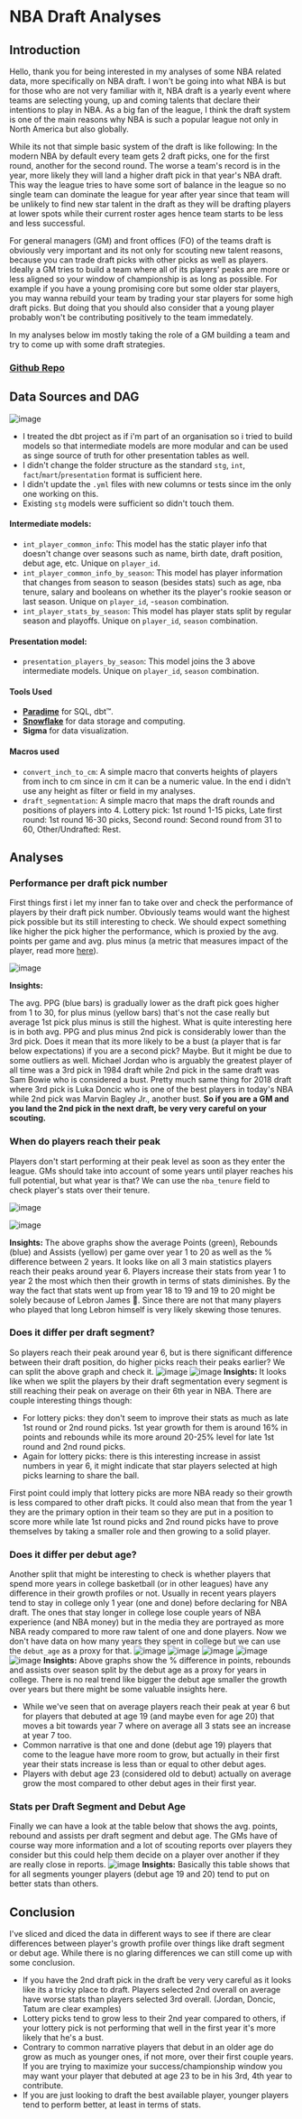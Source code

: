 # NBA Draft Analyses
## Introduction
Hello, thank you for being interested in my analyses of some NBA related data, more specifically on NBA draft. I won't be going into what NBA is but for those who are not very familiar with it, NBA draft is a yearly event where teams are selecting young, up and coming talents that declare their intentions to play in NBA. As a big fan of the league, I think the draft system is one of the main reasons why NBA is such a popular league not only in North America but also globally. 

While its not that simple basic system of the draft is like following: 
In the modern NBA by default every team gets 2 draft picks, one for the first round, another for the second round. The worse a team's record is in the year, more likely they will land a higher draft pick in that year's NBA draft. This way the league tries to have some sort of balance in the league so no single team can dominate the league for year after year since that team will be unlikely to find new star talent in the draft as they will be drafting players at lower spots while their current roster ages hence team starts to be less and less successful. 

For general managers (GM) and front offices (FO) of the teams draft is obviously very important and its not only for scouting new talent reasons, because you can trade draft picks with other picks as well as players. Ideally a GM tries to build a team where all of its players' peaks are more or less aligned so your window of championship is as long as possible. For example if you have a young promising core but some older star players, you may wanna rebuild your team by trading your star players for some high draft picks. But doing that you should also consider that a young player probably won't be contributing positively to the team immedately.

In my analyses below im mostly taking the role of a GM building a team and try to come up with some draft strategies.

### [Github Repo](https://github.com/atazeler/paradime-dbt-nba-data-challenge-nba-arin.tazeler/tree/master)
## Data Sources and DAG
![image](https://github.com/atazeler/paradime-dbt-nba-data-challenge-nba-arin.tazeler/assets/107131288/17edb9b6-7ae9-4b1b-b5ea-1e4db6fae474)
- I treated the dbt project as if i'm part of an organisation so i tried to build models so that intermediate models are more modular and can be used as singe source of truth for other presentation tables as well. 
- I didn't change the folder structure as the standard `stg`, `int`, `fact`/`mart`/`presentation` format is sufficient here.
- I didn't update the `.yml` files with new columns or tests since im the only one working on this.
- Existing `stg` models were sufficient so didn't touch them.

#### Intermediate models:
- `int_player_common_info`: This model has the static player info that doesn't change over seasons such as name, birth date, draft position, debut age, etc. Unique on `player_id`.
- `int_player_common_info_by_season`: This model has player information that changes from season to season (besides stats) such as age, nba tenure, salary and booleans on whether its the player's rookie season or last season. Unique on `player_id`, -`season` combination.
- `int_player_stats_by_season`: This model has player stats split by regular season and playoffs. Unique on `player_id`, `season` combination.
#### Presentation model:
- `presentation_players_by_season`: This model joins the 3 above intermediate models. Unique on `player_id`, `season` combination.

#### Tools Used
- **[Paradime](https://www.paradime.io/)** for SQL, dbt™.
- **[Snowflake](https://www.snowflake.com/)** for data storage and computing.
- **Sigma** for data visualization.

#### Macros used
- `convert_inch_to_cm`: A simple macro that converts heights of players from inch to cm since in cm it can be a numeric value. In the end i didn't use any height as filter or field in my analyses.
- `draft_segmentation`: A simple macro that maps the draft rounds and positions of players into 4. Lottery pick: 1st round 1-15 picks, Late first round: 1st round 16-30 picks, Second round: Second round from 31 to 60, Other/Undrafted: Rest.

## Analyses
### Performance per draft pick number
First things first i let my inner fan to take over and check the performance of players by their draft pick number. Obviously teams would want the highest pick possible but its still interesting to check. We should expect something like higher the pick higher the performance, which is proxied by the avg. points per game and avg. plus minus (a metric that measures impact of the player, read more [here](https://en.wikipedia.org/wiki/Plus%E2%80%93minus)).

![image](https://github.com/atazeler/paradime-dbt-nba-data-challenge-nba-arin.tazeler/assets/107131288/5c7e63ca-b412-45ec-99fb-ba514306aaeb)

**Insights:**

The avg. PPG (blue bars) is gradually lower as the draft pick goes higher from 1 to 30, for plus minus (yellow bars) that's not the case really but average 1st pick plus minus is still the highest. What is quite interesting here is in both avg. PPG and plus minus 2nd pick is considerably lower than the 3rd pick. Does it mean that its more likely to be a bust (a player that is far below expectations) if you are a second pick? Maybe. But it might be due to some outliers as well. Michael Jordan who is arguably the greatest player of all time was a 3rd pick in 1984 draft while 2nd pick in the same draft was Sam Bowie who is considered a bust. Pretty much same thing for 2018 draft where 3rd pick is Luka Doncic who is one of the best players in today's NBA while 2nd pick was Marvin Bagley Jr., another bust. **So if you are a GM and you land the 2nd pick in the next draft, be very very careful on your scouting.**

### When do players reach their peak
Players don't start performing at their peak level as soon as they enter the league. GMs should take into account of some years until player reaches his full potential, but what year is that? We can use the `nba_tenure` field to check player's stats over their tenure.

![image](https://github.com/atazeler/paradime-dbt-nba-data-challenge-nba-arin.tazeler/assets/107131288/429414b2-7457-465b-b46d-d016318d9018)

![image](https://github.com/atazeler/paradime-dbt-nba-data-challenge-nba-arin.tazeler/assets/107131288/257bec6f-693d-4780-a316-73777114b8f6)


**Insights:**
The above graphs show the average Points (green), Rebounds (blue) and Assists (yellow) per game over year 1 to 20 as well as the % difference between 2 years. It looks like on all 3 main statistics players reach their peaks around year 6. Players increase their stats from year 1 to year 2 the most which then their growth in terms of stats diminishes. By the way the fact that stats went up from year 18 to 19 and 19 to 20 might be solely because of Lebron James :eyes:. Since there are not that many players who played that long Lebron himself is very likely skewing those tenures.

### Does it differ per draft segment?

So players reach their peak around year 6, but is there significant difference between their draft position, do higher picks reach their peaks earlier? We can split the above graph and check it.
![image](https://github.com/atazeler/paradime-dbt-nba-data-challenge-nba-arin.tazeler/assets/107131288/0b923730-56b1-4ed0-8cfe-d03744b2675c)
![image](https://github.com/atazeler/paradime-dbt-nba-data-challenge-nba-arin.tazeler/assets/107131288/6c160136-c6dc-47a3-bd32-bd563aa5b176)
**Insights:**
It looks like when we split the players by their draft segmentation every segment is still reaching their peak on average on their 6th year in NBA. There are couple interesting things though:

- For lottery picks: they don't seem to improve their stats as much as late 1st round or 2nd round picks. 1st year growth for them is around 16% in points and rebounds while its more around 20-25% level for late 1st round and 2nd round picks.
- Again for lottery picks: there is this interesting increase in assist numbers in year 6, it might indicate that star players selected at high picks learning to share the ball.

First point could imply that lottery picks are more NBA ready so their growth is less compared to other draft picks. It could also mean that from the year 1 they are the primary option in their team so they are put in a position to score more while late 1st round picks and 2nd round picks have to prove themselves by taking a smaller role and then growing to a solid player. 

### Does it differ per debut age?

Another split that might be interesting to check is whether players that spend more years in college basketball (or in other leagues) have any difference in their growth profiles or not. Usually in recent years players tend to stay in college only 1 year (one and done) before declaring for NBA draft. The ones that stay longer in college lose couple years of NBA experience (and NBA money) but in the media they are portrayed as more NBA ready compared to more raw talent of one and done players. Now we don't have data on how many years they spent in college but we can use the `debut_age` as a proxy for that.
![image](https://github.com/atazeler/paradime-dbt-nba-data-challenge-nba-arin.tazeler/assets/107131288/50dba359-fc34-4ebc-82ca-05759e43d01f)
![image](https://github.com/atazeler/paradime-dbt-nba-data-challenge-nba-arin.tazeler/assets/107131288/36580320-7fa1-4da2-83cf-af566fbdc98a)
![image](https://github.com/atazeler/paradime-dbt-nba-data-challenge-nba-arin.tazeler/assets/107131288/0c6b9478-9c32-4455-80ff-4f61aaeb1dcb)
![image](https://github.com/atazeler/paradime-dbt-nba-data-challenge-nba-arin.tazeler/assets/107131288/8578f123-0613-47c4-a29b-00b889b7dd61)
![image](https://github.com/atazeler/paradime-dbt-nba-data-challenge-nba-arin.tazeler/assets/107131288/24b9a64a-d867-4d4b-93d3-5f0839b6147e)
**Insights:**
Above graphs show the % difference in points, rebounds and assists over season split by the debut age as a proxy for years in college. There is no real trend like bigger the debut age smaller the growth over years but there might be some valuable insights here.

- While we've seen that on average players reach their peak at year 6 but for players that debuted at age 19 (and maybe even for age 20) that moves a bit towards year 7 where on average all 3 stats see an increase at year 7 too.
- Common narrative is that one and done (debut age 19) players that come to the league have more room to grow, but actually in their first year their stats increase is less than or equal to other debut ages.
- Players with debut age 23 (considered old to debut) actually on average grow the most compared to other debut ages in their first year.

### Stats per Draft Segment and Debut Age
Finally we can have a look at the table below that shows the avg. points, rebound and assists per draft segment and debut age. The GMs have of course way more information and a lot of scouting reports over players they consider but this could help them decide on a player over another if they are really close in reports.
![image](https://github.com/atazeler/paradime-dbt-nba-data-challenge-nba-arin.tazeler/assets/107131288/59fed850-21e8-450d-93dc-6cdbfdadfeb3)
**Insights:**
Basically this table shows that for all segments younger players (debut age 19 and 20) tend to put on better stats than others.

## Conclusion
I've sliced and diced the data in different ways to see if there are clear differences between player's growth profile over things like draft segment or debut age. While there is no glaring differences we can still come up with some conclusion.

- If you have the 2nd draft pick in the draft be very very careful as it looks like its a tricky place to draft. Players selected 2nd overall on average have worse stats than players selected 3rd overall. (Jordan, Doncic, Tatum are clear examples)
- Lottery picks tend to grow less to their 2nd year compared to others, if your lottery pick is not performing that well in the first year it's more likely that he's a bust.
- Contrary to common narrative players that debut in an older age do grow as much as younger ones, if not more, over their first couple years. If you are trying to maximize your success/championship window you may want your player that debuted at age 23 to be in his 3rd, 4th year to contribute.
- If you are just looking to draft the best available player, younger players tend to perform better, at least in terms of stats.
